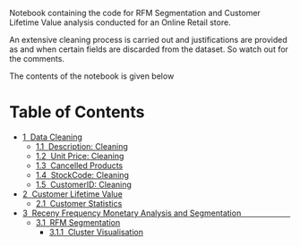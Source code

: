 Notebook containing the code for RFM Segmentation and Customer Lifetime Value analysis conducted for an Online Retail store.

An extensive cleaning process is carried out and justifications are provided as and when certain fields are discarded from the dataset. So watch out for the comments.

The contents of the notebook is given below

<h1>Table of Contents<span class="tocSkip"></span></h1>
<div class="toc"><ul class="toc-item"><li><span><a href="#Data-Cleaning" data-toc-modified-id="Data-Cleaning-1"><span class="toc-item-num">1&nbsp;&nbsp;</span>Data Cleaning</a></span><ul class="toc-item"><li><span><a href="#Description-:-Cleaning" data-toc-modified-id="Description--Cleaning-1.1"><span class="toc-item-num">1.1&nbsp;&nbsp;</span>Description: Cleaning</a></span></li><li><span><a href="#Unit-Price-:-Cleaning" data-toc-modified-id="Unit-Price--Cleaning-1.2"><span class="toc-item-num">1.2&nbsp;&nbsp;</span>Unit Price: Cleaning</a></span></li><li><span><a href="#Cancelled-Products" data-toc-modified-id="Cancelled-Products-1.3"><span class="toc-item-num">1.3&nbsp;&nbsp;</span>Cancelled Products</a></span></li><li><span><a href="#StockCode-:-Cleaning" data-toc-modified-id="StockCode-:-Cleaning-1.4"><span class="toc-item-num">1.4&nbsp;&nbsp;</span>StockCode: Cleaning</a></span></li><li><span><a href="#CustomerID-:-Cleaning" data-toc-modified-id="CustomerID-:-Cleaning-1.5"><span class="toc-item-num">1.5&nbsp;&nbsp;</span>CustomerID: Cleaning</a></span></li></ul></li><li><span><a href="#Customer-Lifetime-Value" data-toc-modified-id="Customer-Lifetime-Value-2"><span class="toc-item-num">2&nbsp;&nbsp;</span>Customer Lifetime Value</a></span><ul class="toc-item"><li><span><a href="#Customer-Statistics" data-toc-modified-id="Customer-Statistics-2.1"><span class="toc-item-num">2.1&nbsp;&nbsp;</span>Customer Statistics</a></span></li></ul></li><li><span><a href="#Receny-Frequency-Monetary-Analysis-and-Segmentation---      " data-toc-modified-id="Receny-Frequency-Monetary-Analysis-and-Segmentation:---      -3"><span class="toc-item-num">3&nbsp;&nbsp;</span>Receny Frequency Monetary Analysis and Segmentation        </a></span><ul class="toc-item"><li><span><a href="#RFM-Segmentation-:" data-toc-modified-id="RFM-Segmentation-:--3.1"><span class="toc-item-num">3.1&nbsp;&nbsp;</span>RFM Segmentation</a></span><ul class="toc-item"><li><span><a href="#Cluster-Visualisation" data-toc-modified-id="Cluster-Visualisation-3.1.1"><span class="toc-item-num">3.1.1&nbsp;&nbsp;</span>Cluster Visualisation</a></span></li></ul></li></ul></li></ul></div>
